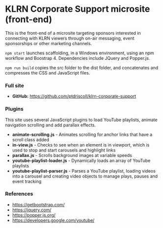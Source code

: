 # KLRN Corporate Support microsite (front-end)  

This is the front-end of a microsite targeting sponsors interested in connecting with KLRN viewers through on-air messaging, event sponsorships or other marketing channels.  

`npm start` launches scaffolding, in a Windows environment, using an npm workflow and Boostrap 4. Dependencies include JQuery and Popper.js. 

`npm run build` copies the src folder to the dist folder, and concatenates and compresses the CSS and JavaScript files.    

### Full site

- **GitHub:** https://github.com/ptdriscoll/klrn-corporate-support 

### Plugins 

This site uses several JavaScript plugins to load YouTube playlists, animate navigation scrolling and add parallax effects.

- **animate-scrolling.js** - Animates scrolling for anchor links that have a scroll class added
- **in-view.js** - Checks to see when an element is in viewport, which is used to stop and start carousels and highlight links 
- **parallax.js** - Scrolls background images at variable speeds 
- **youtube-playlist-loader.js** - Dynamically loads an array of YouTube playlists
- **youtube-playlist-parser.js** - Parses a YouTube playlist, loading videos into a carousel and creating video objects to manage plays, pauses and event tracking

### References

- https://getbootstrap.com/
- https://jquery.com/
- https://popper.js.org/
- https://developers.google.com/youtube/